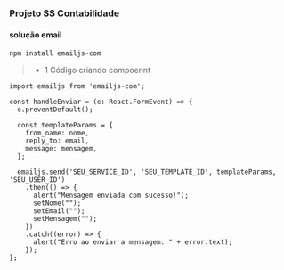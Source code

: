 ### Projeto SS Contabilidade

#### solução email

```
npm install emailjs-com
```

> * 1 Código criando compoennt
```
import emailjs from 'emailjs-com';

const handleEnviar = (e: React.FormEvent) => {
  e.preventDefault();

  const templateParams = {
    from_name: nome,
    reply_to: email,
    message: mensagem,
  };

  emailjs.send('SEU_SERVICE_ID', 'SEU_TEMPLATE_ID', templateParams, 'SEU_USER_ID')
    .then(() => {
      alert("Mensagem enviada com sucesso!");
      setNome("");
      setEmail("");
      setMensagem("");
    })
    .catch((error) => {
      alert("Erro ao enviar a mensagem: " + error.text);
    });
};

```